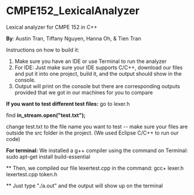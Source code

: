 # CMPE152_LexicalAnalyzer
Lexical analyzer for CMPE 152 in C++

**By**: Austin Tran, Tiffany Nguyen, Hanna Oh, & Tien Tran

Instructions on how to build it:
1. Make sure you have an IDE or use Terminal to run the analyzer
2. For IDE: Just make sure your IDE supports C/C++, download our files and put it into one project, build it, and the output should show in the console.
3. Output will print on the console but there are corresponding outputs provided that we got in our machines for you to compare


**If you want to test different test files:**
go to lexer.h

find  **in_stream.open("test.txt");**

change test.txt to the file name you want to test -- make sure your files are outside the src folder in the project. (We used Eclipse C/C++ to run our code)


**For terminal:**
We installed a g++ compiler using the command on Terminal: sudo apt-get install build-essential

** Then, we compiled our file lexertest.cpp in the command: gcc+ lexer.h lexertest.cpp token.h

** Just type "./a.out" and the output will show up on the terminal
